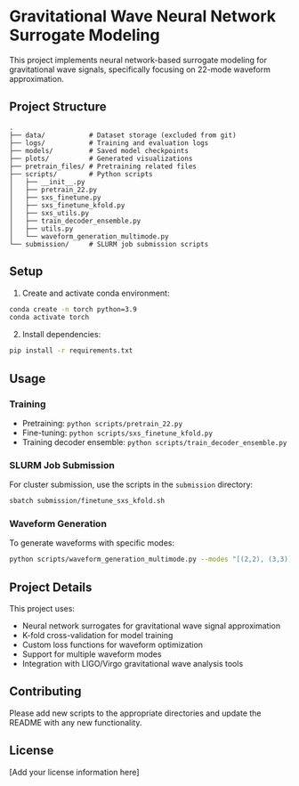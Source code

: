 # Gravitational Wave Neural Network Surrogate Modeling

This project implements neural network-based surrogate modeling for gravitational wave signals, specifically focusing on 22-mode waveform approximation.

## Project Structure

```
.
├── data/           # Dataset storage (excluded from git)
├── logs/           # Training and evaluation logs
├── models/         # Saved model checkpoints
├── plots/          # Generated visualizations
├── pretrain_files/ # Pretraining related files
├── scripts/        # Python scripts
│   ├── __init__.py
│   ├── pretrain_22.py
│   ├── sxs_finetune.py
│   ├── sxs_finetune_kfold.py
│   ├── sxs_utils.py
│   ├── train_decoder_ensemble.py
│   ├── utils.py
│   └── waveform_generation_multimode.py
└── submission/     # SLURM job submission scripts
```

## Setup

1. Create and activate conda environment:
```bash
conda create -n torch python=3.9
conda activate torch
```

2. Install dependencies:
```bash
pip install -r requirements.txt
```

## Usage

### Training
- Pretraining: `python scripts/pretrain_22.py`
- Fine-tuning: `python scripts/sxs_finetune_kfold.py`
- Training decoder ensemble: `python scripts/train_decoder_ensemble.py`

### SLURM Job Submission
For cluster submission, use the scripts in the `submission` directory:
```bash
sbatch submission/finetune_sxs_kfold.sh
```

### Waveform Generation
To generate waveforms with specific modes:
```bash
python scripts/waveform_generation_multimode.py --modes "[(2,2), (3,3)]" --sur NRSur7dq4
```

## Project Details

This project uses:
- Neural network surrogates for gravitational wave signal approximation
- K-fold cross-validation for model training
- Custom loss functions for waveform optimization
- Support for multiple waveform modes
- Integration with LIGO/Virgo gravitational wave analysis tools

## Contributing

Please add new scripts to the appropriate directories and update the README with any new functionality.

## License

[Add your license information here]
